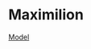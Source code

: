 # Maximilion

[Model](<https://www.figma.com/file/wZEGftMJRRWBduT08hKwll/Maximilion-(Copy)?node-id=0%3A1>)
